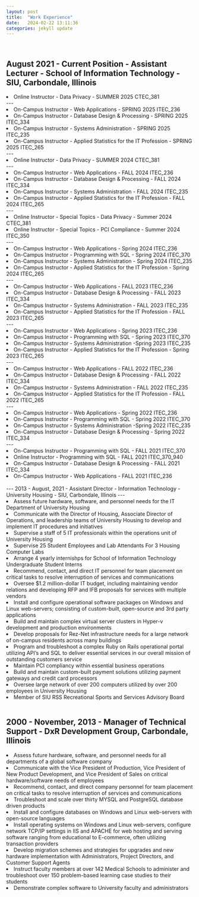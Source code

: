 ```yaml
---
layout: post
title:  "Work Experience"
date:   2024-02-22 13:11:36
categories: jekyll update
---
```

<br>

August 2021 - Current Position - Assistant Lecturer - School of Information Technology - SIU, Carbondale, Illinois 
---
<li>Online Instructor - Data Privacy - SUMMER 2025 CTEC_381</li>
---
<li>On-Campus Instructor - Web Applications - SPRING 2025 ITEC_236</li>
<li>On-Campus Instructor - Database Design & Processing - SPRING 2025 ITEC_334</li>
<li>On-Campus Instructor - Systems Administration - SPRING 2025 ITEC_235</li>
<li>On-Campus Instructor - Applied Statistics for the IT Profession - SPRING 2025 ITEC_265</li>
---
<li>Online Instructor - Data Privacy - SUMMER 2024 CTEC_381</li>
---
<li>On-Campus Instructor - Web Applications - FALL 2024 ITEC_236</li>
<li>On-Campus Instructor - Database Design & Processing - FALL 2024 ITEC_334</li>
<li>On-Campus Instructor - Systems Administration - FALL 2024 ITEC_235</li>
<li>On-Campus Instructor - Applied Statistics for the IT Profession - FALL 2024 ITEC_265</li>
---
<li>Online Instructor - Special Topics - Data Privacy - Summer 2024 CTEC_381</li>
<li>Online Instructor - Special Topics - PCI Compliance - Summer 2024 ITEC_350</li>
---
<li>On-Campus Instructor - Web Applications - Spring 2024 ITEC_236</li>
<li>On-Campus Instructor - Programming with SQL - Spring 2024 ITEC_370</li>
<li>On-Campus Instructor - Systems Administration - Spring 2024 ITEC_235</li>
<li>On-Campus Instructor - Applied Statistics for the IT Profession - Spring 2024 ITEC_265</li>
---
<li>On-Campus Instructor - Web Applications - FALL 2023 ITEC_236</li>
<li>On-Campus Instructor - Database Design & Processing - FALL 2023 ITEC_334</li>
<li>On-Campus Instructor - Systems Administration - FALL 2023 ITEC_235</li>
<li>On-Campus Instructor - Applied Statistics for the IT Profession - FALL 2023 ITEC_265</li>
---
<li>On-Campus Instructor - Web Applications - Spring 2023 ITEC_236</li>
<li>On-Campus Instructor - Programming with SQL - Spring 2023 ITEC_370</li>
<li>On-Campus Instructor - Systems Administration -Spring 2023 ITEC_235</li>
<li>On-Campus Instructor - Applied Statistics for the IT Profession - Spring 2023 ITEC_265</li>
---
<li>On-Campus Instructor - Web Applications - FALL 2022 ITEC_236</li>
<li>On-Campus Instructor - Database Design & Processing - FALL 2022 ITEC_334</li>
<li>On-Campus Instructor - Systems Administration - FALL 2022 ITEC_235</li>
<li>On-Campus Instructor - Applied Statistics for the IT Profession - FALL 2022 ITEC_265</li>
---
<li>On-Campus Instructor - Web Applications - Spring 2022 ITEC_236</li>
<li>On-Campus Instructor - Programming with SQL - Spring 2022 ITEC_370</li>
<li>On-Campus Instructor - Systems Administration -Spring 2022 ITEC_235</li>
<li>On-Campus Instructor - Database Design & Processing - Spring 2022 ITEC_334</li>
---
<li>On-Campus Instructor - Programming with SQL - FALL 2021 ITEC_370</li>
<li>Online Instructor - Programming with SQL - FALL 2021 ITEC_370_940</li>
<li>On-Campus Instructor - Database Design & Processing - FALL 2021 ITEC_334</li>
<li>On-Campus Instructor - Web Applications - FALL 2021 ITEC_236</li>
<br>
---
2013 - August, 2021 - Assistant Director - Information Technology - University Housing - SIU, Carbondale, Illinois                         
---
<li>Assess future hardware, software, and personnel needs for the IT Department of University Housing</li>
<li> Communicate with the Director of Housing, Associate Director of Operations, and leadership teams of University Housing to develop and implement IT procedures and initiatives</li>
<li>Supervise a staff of 5 IT professionals within the operations unit of University Housing</li>
<li>Supervise 25 Student Employees and Lab Attendants For 3 Housing Computer Labs</li>
<li>Arrange 4 yearly internishps for School of Information Technology Undergraduate Student Interns</li>
<li>Recommend, contact, and direct IT personnel for team placement on critical tasks to resolve interruption of services and communications</li>
<li>Oversee $1.2 million-dollar IT budget, including maintaining vendor relations and developing RFP and IFB proposals for services with multiple vendors</li>
<li>Install and configure operational software packages on Windows and Linux web-servers; consisting of custom-built, open-source and 3rd party applications</li>
<li>Build and maintain complex virtual server clusters in Hyper-v development and production environments</li>
<li>Develop proposals for Rez-Net infrastructure needs for a large network of on-campus residents across many buildings</li>
<li>Program and troubleshoot a complex Ruby on Rails operational portal utilizing API’s and SQL to deliver essential services in our overall mission of outstanding customers service</li>
<li>Maintain PCI compliancy within essential business operations</li> 
<li>Build and maintain custom-built payment solutions utilizing payment gateways and credit card processors</li>
<li>Oversee large network of over 200 computers utilized by over 200 employees in University Housing</li>
<li>Member of SIU RSS Recreational Sports and Services Advisory Board</li>
<br>

2000 - November, 2013 - Manager of Technical Support - DxR Development Group, Carbondale, Illinois
--
<li>Assess future hardware, software, and personnel needs for all departments of a global software company</li> 
<li>Communicate with the Vice President of Production, Vice President of New Product Development, and Vice President of Sales on critical hardware/software needs of employees</li>
<li>Recommend, contact, and direct company personnel for team placement on critical tasks to resolve interruption of services and communications</li>
<li>Troubleshoot and scale over thirty MYSQL and PostgreSQL database driven products</li>
<li>Install and configure databases on Windows and Linux web-servers with open-source languages</li>
<li>Install operating systems on Windows and Linux web-servers, configure network TCP/IP settings in IIS and APACHE for web hosting and serving software ranging from educational to E-commerce, often utilizing transaction providers</li>
<li>Develop migration schemes and strategies for upgrades and new hardware implementation with Administrators, Project Directors, and Customer Support Agents</li>
<li>Instruct faculty members at over 142 Medical Schools to administer and troubleshoot over 150 problem-based learning case studies to their students</li>
<li>Demonstrate complex software to University faculty and administrators</li> 
<br>
